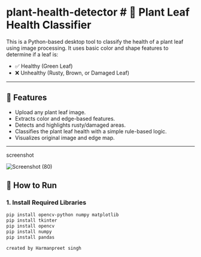 # plant-health-detector # 🌿 Plant Leaf Health Classifier

This is a Python-based desktop tool to classify the health of a plant leaf using image processing. It uses basic color and shape features to determine if a leaf is:

- ✅ Healthy (Green Leaf)
- ❌ Unhealthy (Rusty, Brown, or Damaged Leaf)

---

## 📌 Features

- Upload any plant leaf image.
- Extracts color and edge-based features.
- Detects and highlights rusty/damaged areas.
- Classifies the plant leaf health with a simple rule-based logic.
- Visualizes original image and edge map.

---
screenshot

![Screenshot (80)](https://github.com/user-attachments/assets/6459690b-f3d6-46e4-9037-3bbfa1bd03e7)

## 🚀 How to Run

### 1. Install Required Libraries

```bash
pip install opencv-python numpy matplotlib
pip install tkinter
pip install opencv
pip install numpy
pip install pandas

created by Harmanpreet singh
